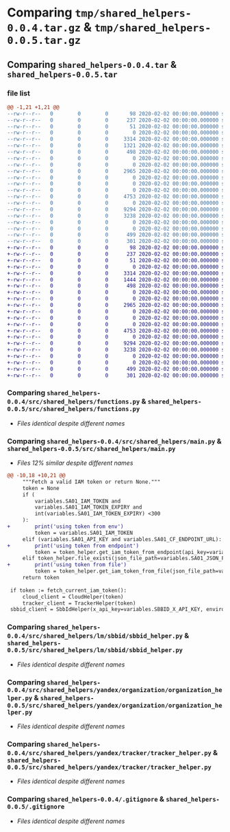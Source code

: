 # Comparing `tmp/shared_helpers-0.0.4.tar.gz` & `tmp/shared_helpers-0.0.5.tar.gz`

## Comparing `shared_helpers-0.0.4.tar` & `shared_helpers-0.0.5.tar`

### file list

```diff
@@ -1,21 +1,21 @@
--rw-r--r--   0        0        0       98 2020-02-02 00:00:00.000000 shared_helpers-0.0.4/requirements.txt
--rw-r--r--   0        0        0      237 2020-02-02 00:00:00.000000 shared_helpers-0.0.4/setup.py
--rw-r--r--   0        0        0       51 2020-02-02 00:00:00.000000 shared_helpers-0.0.4/.vscode/settings.json
--rw-r--r--   0        0        0        0 2020-02-02 00:00:00.000000 shared_helpers-0.0.4/src/shared_helpers/__init__.py
--rw-r--r--   0        0        0     3314 2020-02-02 00:00:00.000000 shared_helpers-0.0.4/src/shared_helpers/functions.py
--rw-r--r--   0        0        0     1321 2020-02-02 00:00:00.000000 shared_helpers-0.0.4/src/shared_helpers/main.py
--rw-r--r--   0        0        0      498 2020-02-02 00:00:00.000000 shared_helpers-0.0.4/src/shared_helpers/variables.py
--rw-r--r--   0        0        0        0 2020-02-02 00:00:00.000000 shared_helpers-0.0.4/src/shared_helpers/lm/__init__.py
--rw-r--r--   0        0        0        0 2020-02-02 00:00:00.000000 shared_helpers-0.0.4/src/shared_helpers/lm/sbbid/__init__.py
--rw-r--r--   0        0        0     2965 2020-02-02 00:00:00.000000 shared_helpers-0.0.4/src/shared_helpers/lm/sbbid/sbbid_helper.py
--rw-r--r--   0        0        0        0 2020-02-02 00:00:00.000000 shared_helpers-0.0.4/src/shared_helpers/yandex/__init__.py
--rw-r--r--   0        0        0        0 2020-02-02 00:00:00.000000 shared_helpers-0.0.4/src/shared_helpers/yandex/iam/__init__.py
--rw-r--r--   0        0        0        0 2020-02-02 00:00:00.000000 shared_helpers-0.0.4/src/shared_helpers/yandex/organization/__init__.py
--rw-r--r--   0        0        0     4753 2020-02-02 00:00:00.000000 shared_helpers-0.0.4/src/shared_helpers/yandex/organization/organization_helper.py
--rw-r--r--   0        0        0        0 2020-02-02 00:00:00.000000 shared_helpers-0.0.4/src/shared_helpers/yandex/tracker/__init__.py
--rw-r--r--   0        0        0     9294 2020-02-02 00:00:00.000000 shared_helpers-0.0.4/src/shared_helpers/yandex/tracker/tracker_helper.py
--rw-r--r--   0        0        0     3238 2020-02-02 00:00:00.000000 shared_helpers-0.0.4/.gitignore
--rw-r--r--   0        0        0        0 2020-02-02 00:00:00.000000 shared_helpers-0.0.4/LICENSE
--rw-r--r--   0        0        0        0 2020-02-02 00:00:00.000000 shared_helpers-0.0.4/README.md
--rw-r--r--   0        0        0      499 2020-02-02 00:00:00.000000 shared_helpers-0.0.4/pyproject.toml
--rw-r--r--   0        0        0      301 2020-02-02 00:00:00.000000 shared_helpers-0.0.4/PKG-INFO
+-rw-r--r--   0        0        0       98 2020-02-02 00:00:00.000000 shared_helpers-0.0.5/requirements.txt
+-rw-r--r--   0        0        0      237 2020-02-02 00:00:00.000000 shared_helpers-0.0.5/setup.py
+-rw-r--r--   0        0        0       51 2020-02-02 00:00:00.000000 shared_helpers-0.0.5/.vscode/settings.json
+-rw-r--r--   0        0        0        0 2020-02-02 00:00:00.000000 shared_helpers-0.0.5/src/shared_helpers/__init__.py
+-rw-r--r--   0        0        0     3314 2020-02-02 00:00:00.000000 shared_helpers-0.0.5/src/shared_helpers/functions.py
+-rw-r--r--   0        0        0     1444 2020-02-02 00:00:00.000000 shared_helpers-0.0.5/src/shared_helpers/main.py
+-rw-r--r--   0        0        0      498 2020-02-02 00:00:00.000000 shared_helpers-0.0.5/src/shared_helpers/variables.py
+-rw-r--r--   0        0        0        0 2020-02-02 00:00:00.000000 shared_helpers-0.0.5/src/shared_helpers/lm/__init__.py
+-rw-r--r--   0        0        0        0 2020-02-02 00:00:00.000000 shared_helpers-0.0.5/src/shared_helpers/lm/sbbid/__init__.py
+-rw-r--r--   0        0        0     2965 2020-02-02 00:00:00.000000 shared_helpers-0.0.5/src/shared_helpers/lm/sbbid/sbbid_helper.py
+-rw-r--r--   0        0        0        0 2020-02-02 00:00:00.000000 shared_helpers-0.0.5/src/shared_helpers/yandex/__init__.py
+-rw-r--r--   0        0        0        0 2020-02-02 00:00:00.000000 shared_helpers-0.0.5/src/shared_helpers/yandex/iam/__init__.py
+-rw-r--r--   0        0        0        0 2020-02-02 00:00:00.000000 shared_helpers-0.0.5/src/shared_helpers/yandex/organization/__init__.py
+-rw-r--r--   0        0        0     4753 2020-02-02 00:00:00.000000 shared_helpers-0.0.5/src/shared_helpers/yandex/organization/organization_helper.py
+-rw-r--r--   0        0        0        0 2020-02-02 00:00:00.000000 shared_helpers-0.0.5/src/shared_helpers/yandex/tracker/__init__.py
+-rw-r--r--   0        0        0     9294 2020-02-02 00:00:00.000000 shared_helpers-0.0.5/src/shared_helpers/yandex/tracker/tracker_helper.py
+-rw-r--r--   0        0        0     3238 2020-02-02 00:00:00.000000 shared_helpers-0.0.5/.gitignore
+-rw-r--r--   0        0        0        0 2020-02-02 00:00:00.000000 shared_helpers-0.0.5/LICENSE
+-rw-r--r--   0        0        0        0 2020-02-02 00:00:00.000000 shared_helpers-0.0.5/README.md
+-rw-r--r--   0        0        0      499 2020-02-02 00:00:00.000000 shared_helpers-0.0.5/pyproject.toml
+-rw-r--r--   0        0        0      301 2020-02-02 00:00:00.000000 shared_helpers-0.0.5/PKG-INFO
```

### Comparing `shared_helpers-0.0.4/src/shared_helpers/functions.py` & `shared_helpers-0.0.5/src/shared_helpers/functions.py`

 * *Files identical despite different names*

### Comparing `shared_helpers-0.0.4/src/shared_helpers/main.py` & `shared_helpers-0.0.5/src/shared_helpers/main.py`

 * *Files 12% similar despite different names*

```diff
@@ -10,18 +10,21 @@
     """Fetch a valid IAM token or return None."""
     token = None
     if (
         variables.SA01_IAM_TOKEN and
         variables.SA01_IAM_TOKEN_EXPIRY and
         int(variables.SA01_IAM_TOKEN_EXPIRY) <300
     ):
+        print('using token from env')
         token = variables.SA01_IAM_TOKEN
     elif (variables.SA01_API_KEY and variables.SA01_CF_ENDPOINT_URL):
+        print('using token from endpoint')
         token = token_helper.get_iam_token_from_endpoint(api_key=variables.SA01_API_KEY, endpoint_url=variables.SA01_CF_ENDPOINT_URL)
     elif token_helper.file_exists(json_file_path=variables.SA01_JSON_FILE_PATH):
+        print('using token from file')
         token = token_helper.get_iam_token_from_file(json_file_path=variables.SA01_JSON_FILE_PATH)
     return token
 
 if token := fetch_current_iam_token():
     cloud_client = CloudHelper(token)
     tracker_client = TrackerHelper(token)
 sbbid_client = SbbIdHelper(x_api_key=variables.SBBID_X_API_KEY, environment = variables.SBBID_ENVIRONMENT)
```

### Comparing `shared_helpers-0.0.4/src/shared_helpers/lm/sbbid/sbbid_helper.py` & `shared_helpers-0.0.5/src/shared_helpers/lm/sbbid/sbbid_helper.py`

 * *Files identical despite different names*

### Comparing `shared_helpers-0.0.4/src/shared_helpers/yandex/organization/organization_helper.py` & `shared_helpers-0.0.5/src/shared_helpers/yandex/organization/organization_helper.py`

 * *Files identical despite different names*

### Comparing `shared_helpers-0.0.4/src/shared_helpers/yandex/tracker/tracker_helper.py` & `shared_helpers-0.0.5/src/shared_helpers/yandex/tracker/tracker_helper.py`

 * *Files identical despite different names*

### Comparing `shared_helpers-0.0.4/.gitignore` & `shared_helpers-0.0.5/.gitignore`

 * *Files identical despite different names*

